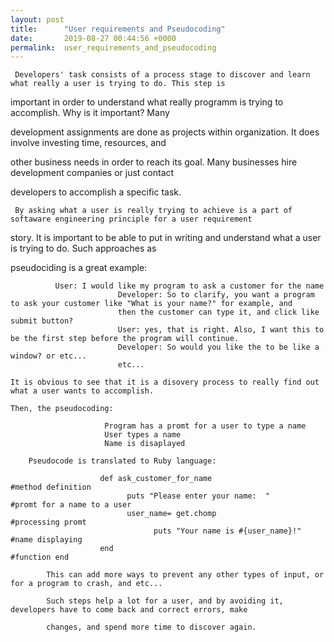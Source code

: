 ```yaml
---
layout: post
title:      "User requirements and Pseudocoding"
date:       2019-08-27 00:44:56 +0000
permalink:  user_requirements_and_pseudocoding
---
```


     Developers' task consists of a process stage to discover and learn what really a user is trying to do. This step is 

important in order to understand what really programm is trying to accomplish. Why is it important? Many  

development assignments are done as projects within organization. It does involve investing time, resources, and 

other business needs in order to reach its goal. Many businesses hire development companies or just contact 

developers to accomplish a specific task.

     By asking what a user is really trying to achieve is a part of softaware engineering principle for a user requirement 

story. It is important to be able to put in writing and understand what a user is trying to do. Such approaches as 

pseudociding is a great example:
 
              User: I would like my program to ask a customer for the name
							Developer: So to clarify, you want a program to ask your customer like "What is your name?" for example, and 
							then the customer can type it, and click like submit button?
							User: yes, that is right. Also, I want this to be the first step before the program will continue.
							Developer: So would you like the to be like a window? or etc...
							etc...
	
	It is obvious to see that it is a disovery process to really find out what a user wants to accomplish.
	
	Then, the pseudocoding:
	           
						 Program has a promt for a user to type a name
						 User types a name
						 Name is disaplayed
		
		Pseudocode is translated to Ruby language:
		        
						def ask_customer_for_name                   #method definition 
						      puts "Please enter your name:  "       #promt for a name to a user
						      user_name= get.chomp                       #processing promt
									puts "Your name is #{user_name}!"  #name displaying
						end                                                                     #function end
					
			This can add more ways to prevent any other types of input, or for a program to crash, and etc...
			
			Such steps help a lot for a user, and by avoiding it, developers have to come back and correct errors, make 
			
			changes, and spend more time to discover again. 
						
		
	


